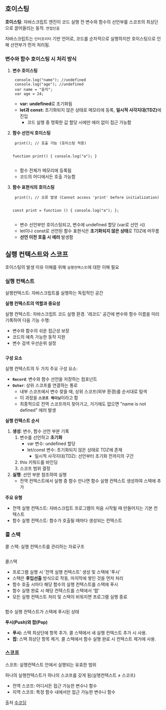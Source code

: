 <h2 id="호이스팅">호이스팅</h2>
<p><strong>호이스팅</strong>: 자바스크립트 엔진이 코드 실행 전 변수와 함수의 선언부를 스코프의 최상단으로 끌어올리는 동작. <code>면접단골</code></p>
<p>자바스크립트는 <code>인터프리터</code> 기반 언어로, 코드를 순차적으로 실행하지만 호이스팅으로 인해 선언부가 먼저 처리됨.</p>
<h3 id="변수와-함수-호이스팅-시-처리-방식"><strong>변수와 함수 호이스팅 시 처리 방식</strong></h3>
<ol>
<li><p><strong>변수 호이스팅</strong></p>
<pre><code class="language-jsx"> console.log(&quot;name&quot;); //undefined
 console.log(&quot;age&quot;); //undefined
 var name = &quot;윤지&quot;;
 var age = 24;</code></pre>
<ul>
<li><strong>var:</strong> <strong>undefined</strong>로 초기화됨</li>
<li><strong>let과 const:</strong> 초기화되지 않은 상태로 메모리에 등록, <strong>일시적 사각지대(TDZ)</strong>에 진입<ul>
<li>코드 실행 중 명확한 값 할당 시에만 에러 없이 접근 가능함</li>
</ul>
</li>
</ul>
</li>
<li><p><strong>함수 선언식 호이스팅</strong></p>
<pre><code class="language-jsx"> print(); // 호출 가능 (호이스팅 적용)

 function print() {
   console.log(&quot;a&quot;);
 }</code></pre>
<ul>
<li>함수 전체가 메모리에 등록됨</li>
<li>코드의 어디에서든 호출 가능함</li>
</ul>
</li>
<li><p><strong>함수 표현식의 호이스팅</strong></p>
<pre><code class="language-jsx"> print(); // 오류 발생 (Cannot access 'print' before initialization)

 const print = function () {
   console.log(&quot;a&quot;);
 };</code></pre>
<ul>
<li>변수 선언부만 호이스팅되고, 변수에 undefined 할당 (var로 선언 시)</li>
<li>let이나 const로 선언된 함수 표현식은 <strong>초기화되지 않은 상태</strong>로 TDZ에 머무름</li>
<li><strong>선언 이전 호출 시 에러</strong> 발생함</li>
</ul>
</li>
</ol>
<h2 id="실행-컨텍스트와-스코프">실행 컨텍스트와 스코프</h2>
<p>호이스팅의 발생 이유 이해를 위해 <code>실행컨텍스트</code>에 대한 이해 필요</p>
<h3 id="실행-컨텍스트">실행 컨텍스트</h3>
<p>실행컨텍스트: 자바스크립트를 실행하는 독립적인 공간</p>
<p><strong>실행 컨텍스트의 역할과 중요성</strong></p>
<p>실행 컨텍스트: 자바스크립트 코드 실행 환경. '레코드' 공간에 변수와 함수 이름을 미리 기록하여 다음 기능 수행:</p>
<ul>
<li>변수와 함수의 쉬운 접근성 보장</li>
<li>코드의 예측 가능한 동작 지원</li>
<li>변수 검색 우선순위 설정</li>
</ul>
<p><img alt="" src="https://velog.velcdn.com/images/yoon_ji/post/23cc224c-b83b-4a60-8e0c-32429f034c82/image.png" /></p>
<p><strong>구성 요소</strong></p>
<p>실행 컨텍스트의 두 가지 주요 구성 요소:</p>
<ul>
<li><strong><code>Record</code></strong>: 변수와 함수 선언을 저장하는 컴포넌트</li>
<li><strong><code>Outer</code></strong>: 상위 스코프를 연결하는 통로<ul>
<li>내부 스코프에서 변수 찾을 때, 상위 스코프(외부 환경)를 순서대로 탐색</li>
<li>이 과정을 <strong><code>스코프 체이닝</code></strong>이라고 함</li>
<li>최종적으로 전역 스코프까지 찾아가고, 거기에도 없으면 &quot;name is not defined&quot; 에러 발생</li>
</ul>
</li>
</ul>
<p><strong>실행 컨텍스트 순서</strong></p>
<ol>
<li><strong>생성</strong>: 변수, 함수 선언 부분 기록<ol>
<li>변수를 선언하고 <strong>초기화</strong><ul>
<li>var 변수: undefined 할당</li>
<li>let/const 변수: 초기화되지 않은 상태로 TDZ에 존재<ul>
<li>일시적 사각지대(TDZ): 선언부터 초기화 전까지의 구간</li>
</ul>
</li>
</ul>
</li>
<li>this 키워드를 바인딩</li>
<li>스코프 범위 결정</li>
</ol>
</li>
<li><strong>실행</strong>: 선언 부분 참조하여 실행<ul>
<li>전역 컨텍스트에서 실행 중 함수 만나면 함수 실행 컨텍스트 생성하여 스택에 추가</li>
</ul>
</li>
</ol>
<p><strong>주요 유형</strong></p>
<ul>
<li>전역 실행 컨텍스트: 자바스크립트 프로그램이 처음 시작될 때 만들어지는 기본 컨텍스트</li>
<li>함수 실행 컨텍스트: 함수가 호출될 때마다 생성되는 컨텍스트</li>
</ul>
<h3 id="콜-스택">콜 스택</h3>
<p>콜 스택: 실행 컨텍스트를 관리하는 자료구조</p>
<p><img alt="" src="https://velog.velcdn.com/images/yoon_ji/post/252f95a4-cc8e-4eba-bc2e-02aff23d6134/image.png" /></p>
<p>콜스택</p>
<ul>
<li>프로그램 실행 시 '전역 실행 컨텍스트' 생성 및 스택에 '푸시'</li>
<li>스택은 <strong>후입선출</strong> 방식으로 작동, 마지막에 쌓인 것을 먼저 처리</li>
<li>함수 호출 시마다 해당 함수의 실행 컨텍스트를 스택에 푸시</li>
<li>함수 실행 완료 시 해당 컨텍스트를 스택에서 '팝'</li>
<li>모든 실행 컨텍스트 처리 및 스택이 비워지면 프로그램 실행 종료</li>
</ul>
<p><img alt="" src="https://velog.velcdn.com/images/yoon_ji/post/b544b305-0e39-418a-9a12-e1ec3628f7fe/image.png" /></p>
<p>함수 실행 컨텍스트가 스택에 푸시된 상태</p>
<p><strong>푸시(Push)와 팝(Pop)</strong></p>
<ul>
<li><strong>푸시:</strong> 스택 최상단에 항목 추가. 콜 스택에서 새 실행 컨텍스트 추가 시 사용.</li>
<li><strong>팝:</strong> 스택 최상단 항목 제거. 콜 스택에서 함수 실행 완료 시 컨텍스트 제거에 사용.</li>
</ul>
<h3 id="스코프">스코프</h3>
<p>스코프: 실행컨텍스트 안에서 실행되는 유효한 범위</p>
<p>하나의 실행컨텍스트가 하나의 스코프를 갖게 됨(실행컨텍스트 ≠ 스코프)</p>
<ul>
<li>전역 스코프: 어디서든 접근 가능한 변수나 함수</li>
<li>지역 스코프: 특정 함수 내에서만 접근 가능한 변수나 함수</li>
</ul>
<p>출처 <a href="https://www.sucoding.kr">수코딩</a></p>
